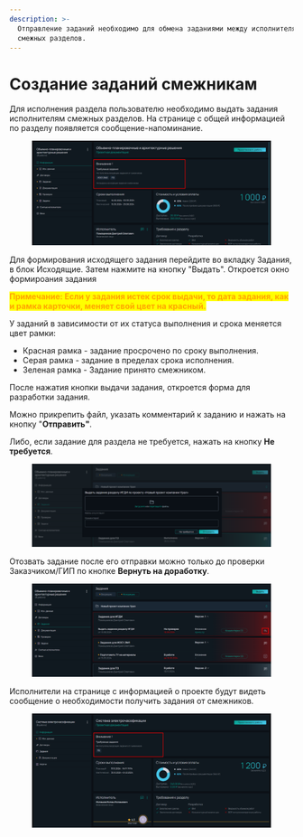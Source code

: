 ```yaml
---
description: >-
  Отправление заданий необходимо для обмена заданиями между исполнителями
  смежных разделов.
---
```


# Создание заданий смежникам

Для исполнения раздела пользователю необходимо выдать задания исполнителям смежных разделов. На странице с общей информацией по разделу появляется сообщение-напоминание.&#x20;

<figure><img src="../../gitbook/assets/image (176).png" alt=""><figcaption></figcaption></figure>

Для формирования исходящего задания перейдите во вкладку Задания, в блок Исходящие. Затем нажмите на кнопку "Выдать". Откроется окно формироания задания&#x20;

<mark style="color:orange;">**Примечание: Если у задания истек срок выдачи, то дата задания, как и рамка карточки, меняет свой цвет на красный.**</mark>

У заданий в зависимости от их  статуса выполнения и срока меняется цвет рамки:

* Красная рамка - задание просрочено по сроку выполнения.
* Серая рамка - задание в пределах срока исполнения.
* Зеленая рамка - Задание принято смежником.

После нажатия кнопки выдачи задания, откроется форма для разработки задания.&#x20;

Можно прикрепить файл, указать комментарий к заданию и нажать на кнопку "**Отправить"**.

Либо, если задание для раздела не требуется, нажать на кнопку **Не требуется**.

<figure><img src="../../gitbook/assets/image (179).png" alt=""><figcaption></figcaption></figure>

Отозвать задание  после его отправки можно только до проверки Заказчиком/ГИП по кнопке **Вернуть на доработку**.

<figure><img src="../../gitbook/assets/image (189).png" alt=""><figcaption></figcaption></figure>

Исполнители на странице с информацией о проекте будут видеть сообщение о необходимости получить задания от смежников.

<figure><img src="../../gitbook/assets/image (336).png" alt=""><figcaption></figcaption></figure>

